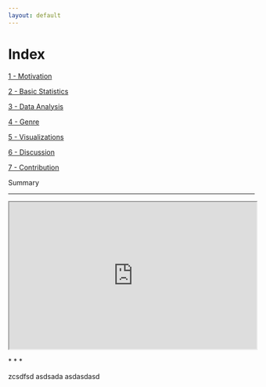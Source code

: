 ```yaml
---
layout: default
---
```

# Index


<div class="btn-container">
<a href="./pages/motivation.html" class="btn">1 - Motivation</a>

<a href="./pages/basic-stats.html" class="btn">2 - Basic Statistics</a>

<a href="./pages/data-analysis.html" class="btn">3 - Data Analysis</a>

<a href="./pages/genre.html" class="btn">4 - Genre</a>

<a href="./pages/visualizations.html" class="btn">5 - Visualizations</a>

<a href="./pages/discussion.html" class="btn">6 - Discussion</a>

<a href="./pages/contribution.html" class="btn">7 - Contribution</a>

</div>


<div class="midleTitle">
Summary
</div>

* * * 

<iframe width="506" height="300" src="https://www.youtube.com/embed/2po4f17rj7U" title="Motor Vehicle Collisions In New York City"  allow="accelerometer; autoplay; clipboard-write; encrypted-media; gyroscope; picture-in-picture; web-share" allowfullscreen></iframe>

<p>
</p>
* * *


zcsdfsd
asdsada
asdasdasd